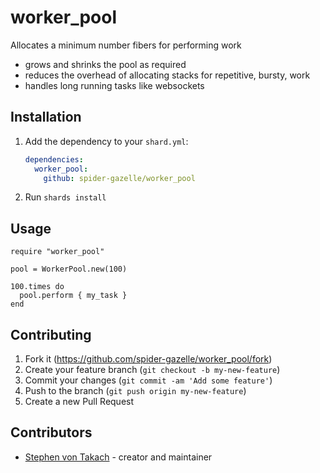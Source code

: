 # worker_pool

Allocates a minimum number fibers for performing work

* grows and shrinks the pool as required
* reduces the overhead of allocating stacks for repetitive, bursty, work
* handles long running tasks like websockets

## Installation

1. Add the dependency to your `shard.yml`:

   ```yaml
   dependencies:
     worker_pool:
       github: spider-gazelle/worker_pool
   ```

2. Run `shards install`

## Usage

```crystal
require "worker_pool"

pool = WorkerPool.new(100)

100.times do
  pool.perform { my_task }
end
```

## Contributing

1. Fork it (<https://github.com/spider-gazelle/worker_pool/fork>)
2. Create your feature branch (`git checkout -b my-new-feature`)
3. Commit your changes (`git commit -am 'Add some feature'`)
4. Push to the branch (`git push origin my-new-feature`)
5. Create a new Pull Request

## Contributors

* [Stephen von Takach](https://github.com/stakach) - creator and maintainer
